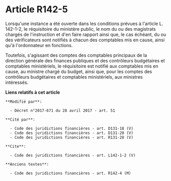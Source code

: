 # Article R142-5

Lorsqu'une instance a été ouverte dans les conditions prévues à l'article L. 142-1-2, le réquisitoire du ministère public, le
nom du ou des magistrats chargés de l'instruction et d'en faire rapport ainsi que, le cas échéant, du ou des vérificateurs
sont notifiés à chacun des comptables mis en cause, ainsi qu'à l'ordonnateur en fonctions. 

Toutefois, s'agissant des comptes des comptables principaux de la direction générale des finances publiques et des
contrôleurs budgétaires et comptables ministériels, le réquisitoire est notifié aux comptables mis en cause, au ministre
chargé du budget, ainsi que, pour les comptes des contrôleurs budgétaires et comptables ministériels, aux ministres
intéressés.

**Liens relatifs à cet article**

	**Modifié par**:

	  - Décret n°2017-671 du 28 avril 2017 - art. 51

	**Cité par**:

	  - Code des juridictions financières - art. D131-18 (V)
	  - Code des juridictions financières - art. D131-20 (V)
	  - Code des juridictions financières - art. R131-28 (V)

	**Cite**:

	  - Code des juridictions financières - art. L142-1-2 (V)

	**Anciens textes**:

	  - Code des juridictions financières - art. R142-4 (M)
